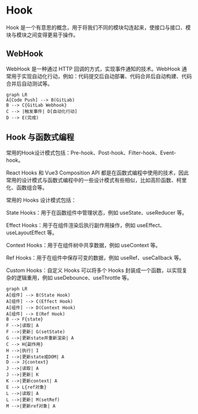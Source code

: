 # Hook

Hook 是一个有意思的概念，用于将我们不同的模块勾连起来，使接口与接口、模块与模块之间变得更易于操作。

## WebHook

WebHook 是一种通过 HTTP 回调的方式，实现事件通知的技术。WebHook 通常用于实现自动化行动，例如：代码提交后自动部署、代码合并后自动构建、代码合并后自动测试等。

```mermaid
graph LR
A[Code Push] --> B(GitLab)
B --> C{GitLab Webhook}
C --> |触发事件| D[自动化行动]
D --> E(完成)
```

## Hook 与函数式编程

常用的Hook设计模式包括：Pre-hook、Post-hook、Filter-hook、Event-hook。

React Hooks 和 Vue3 Composition API 都是在函数式编程中使用的技术，因此常用的设计模式与函数式编程中的一些设计模式有些相似，比如高阶函数、柯里化、函数组合等。

常用的 Hooks 设计模式包括：

State Hooks：用于在函数组件中管理状态，例如 useState、useReducer 等。

Effect Hooks：用于在组件渲染后执行副作用操作，例如 useEffect、useLayoutEffect 等。

Context Hooks：用于在组件树中共享数据，例如 useContext 等。

Ref Hooks：用于在组件中保存可变的数据，例如 useRef、useCallback 等。

Custom Hooks：自定义 Hooks 可以将多个 Hooks 封装成一个函数，以实现复杂的逻辑重用，例如 useDebounce、useThrottle 等。

```mermaid
graph LR
A[组件] --> B(State Hook)
A[组件] --> C(Effect Hook)
A[组件] --> D(Context Hook)
A[组件] --> E(Ref Hook)
B --> F{state}
F -->|读取| A
F -->|更新| G(setState)
G -->|更新state并重新渲染| A
C --> H{副作用}
H -->|执行| I
I -->|更新state或DOM| A
D --> J{context}
J -->|读取| A
J -->|更新| K
K -->|更新context| A
E --> L{ref对象}
L -->|读取| A
L -->|更新| M(setRef)
M -->|更新ref对象| A
```

